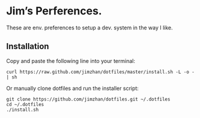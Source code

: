 # Jim’s Perferences.

These are env. preferences to setup a dev. system in the way I like.

## Installation
Copy and paste the following line into your terminal:

    curl https://raw.github.com/jimzhan/dotfiles/master/install.sh -L -o - | sh

Or manually clone dotfiles and run the installer script:

    git clone https://github.com/jimzhan/dotfiles.git ~/.dotfiles
    cd ~/.dotfiles
    ./install.sh
